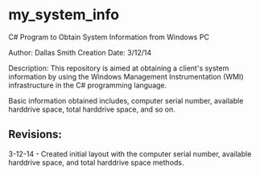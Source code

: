 my_system_info
==============
C# Program to Obtain System Information from Windows PC

Author: Dallas Smith
Creation Date: 3/12/14

Description: This repository is aimed at obtaining a client's system information by using the Windows Management Instrumentation (WMI) infrastructure in the C# programming language.

Basic information obtained includes, computer serial number, available harddrive space, total harddrive space, and so on.


Revisions:
----------
3-12-14 - Created initial layout with the computer serial number, available harddrive space, and total harddrive space methods.
